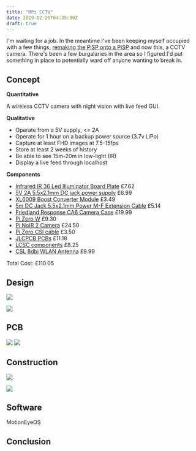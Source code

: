 ```yaml
---
title: "RPi CCTV"
date: 2019-02-25T04:35:00Z
draft: true
---
```


I'm waiting for a job. In the meantime I've been keeping myself occupied with a few things, [remaking the PiSP onto a PiSP]() and now this, a CCTV camera. There's been a few burgalaries in the area so I figured I'd put something in place to potentially ward off anyone wanting to break in.

## Concept

**Quantitative**

A wireless CCTV camera with night vision with live feed GUI.

**Qualitative**

- Operate from a 5V supply, <= 2A
- Operate for 1 hour on a backup power source (3.7v LiPo)
- Capture at least FHD images at 7.5-15fps
- Store at least 2 weeks of history
- Be able to see 15m-20m in low-light (IR)
- Display a live feed through localhost

**Components**

- [Infrared IR 36 Led Illuminator Board Plate](https://www.amazon.co.uk/gp/product/B0057DPXI4/ref=ppx_yo_dt_b_asin_title_o00_s00?ie=UTF8&psc=1) £7.62
- [5V 2A 5.5x2.1mm DC jack power supply](https://www.amazon.co.uk/gp/product/B079KCLWSK/ref=ppx_yo_dt_b_asin_title_o01_s00?ie=UTF8&psc=1) £6.99
- [XL6009 Boost Converter Module](https://www.amazon.co.uk/gp/product/B0796N4NB5/ref=ppx_yo_dt_b_asin_title_o02_s00?ie=UTF8&psc=1) £3.49
- [5m DC Jack 5.5x2.1mm Power M-F Extension Cable](https://www.amazon.co.uk/gp/product/B00HYXWD56/ref=ppx_yo_dt_b_asin_title_o03_s01?ie=UTF8&psc=1) £5.14
- [Friedland Response CA6 Camera Case](https://www.amazon.co.uk/gp/product/B002PK0UU8/ref=ppx_yo_dt_b_asin_title_o06_s00?ie=UTF8&psc=1) £19.99
- [Pi Zero W](https://thepihut.com/products/raspberry-pi-zero-w) £9.30
- [Pi NoIR 2 Camera](https://www.modmypi.com/raspberry-pi/camera/camera-boards/raspberry-pi-noir-infrared-camera-board-v2-8mp1080p) £24.50
- [Pi Zero CSI cable](https://www.modmypi.com/raspberry-pi/camera/camera-cables/raspberry-pi-zero-camera-cable-150mm) £3.50
- [JLCPCB PCBs]() £11.18
- [LCSC components]() £8.25
- [CSL 8dbi WLAN Antenna](https://www.amazon.co.uk/gp/product/B00DY5N0LY/ref=oh_aui_search_asin_title?ie=UTF8&psc=1) £9.99

Total Cost: £110.05

## Design

![](https://ftp.cass.si/==QM3ITO4k.png)

![](https://ftp.cass.si/==QM4IDMwA.png)

## PCB

![](https://ftp.cass.si/=UDMxIDMwA.png#50)
![](https://ftp.cass.si/=YDN4kzN5k.png)

## Construction

![](https://ftp.cass.si/zATOyETO5k.jpeg)

![](https://ftp.cass.si/yYDO3MTO5k.jpeg)

## Software

MotionEyeOS

## Conclusion
